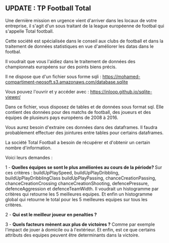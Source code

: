 ## UPDATE :  TP Football Total

Une dernière mission en urgence vient d'arriver dans les locaux de votre entreprise, il s'agit d'un sous traitant de la league européenne de footbal qui s'appelle Total football.

Cette société est spécialisée dans le conseil aux clubs de football et dans la traitement de données statistiques en vue d'améliorer les datas dans le footbal.

Il voudrait que vous l'aidiez dans le traitement de données des championnats européens sur des points biens précis.

Il ne dispose que d'un fichier sous forme sqli : https://mohamed-compartiment-neosoft.s3.amazonaws.com/database.sqlite

Vous pouvez l'ouvrir et y accéder avec : https://inloop.github.io/sqlite-viewer/

Dans ce fichier, vous disposez de tables et de données sous format sql.
Elle contient des données pour des matchs de football, des joueurs et des équipes de plusieurs pays européens de 2008 à 2016.

Vous aurez besoin d'extraire ces données dans des dataframes. Il faudra probablement effectuer des jointures entre tables pour certains dataframes.

La société Total Football a besoin de récupérer et d'obtenir un certain nombre d'information.

Voici leurs demandes : 

 1 - <b>Quelles équipes se sont le plus améliorées au cours de la période? </b> Sur ces critères : buildUpPlaySpeed, buildUpPlayDribbling, buildUpPlayDribblingClass	buildUpPlayPassing, chanceCreationPassing, chanceCreationCrossing	chanceCreationShooting, defencePressure, defenceAggression et	defenceTeamWidth. Il voudrait un histogramme par critères qui retourne les 5 meilleures equipes. Et enfin un histogramme global qui retourne le total pour les 5 meilleures equipes sur tous les critères.

 2 - <b>Qui est le meilleur joueur en penalties ?</b>


 3 - <b>Quels facteurs mènent aux plus de victoires ?</b> Comme par exemple l'impact de jouer à domicile ou à l'extérieur. Et enfin, est ce que certains attributs des equipes peuvent être determinants dans la victoire.




